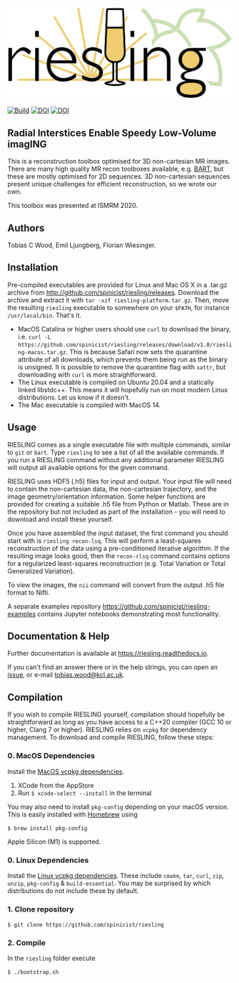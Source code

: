 ![Logo](riesling-logo.png)

[![Build](https://github.com/spinicist/riesling/workflows/Build/badge.svg)](https://github.com/spinicist/riesling/actions)
[![DOI](https://zenodo.org/badge/317237623.svg)](https://zenodo.org/badge/latestdoi/317237623)
[![DOI](https://joss.theoj.org/papers/10.21105/joss.03500/status.svg)](https://doi.org/10.21105/joss.03500)

## Radial Interstices Enable Speedy Low-Volume imagING

This is a reconstruction toolbox optimised for 3D non-cartesian MR images. There are many high quality MR recon toolboxes
available, e.g. [BART](http://mrirecon.github.io/bart/), but these are mostly optimised for 2D sequences. 3D non-cartesian
sequences present unique challenges for efficient reconstruction, so we wrote our own.

This toolbox was presented at ISMRM 2020.

## Authors

Tobias C Wood, Emil Ljungberg, Florian Wiesinger.

## Installation

Pre-compiled executables are provided for Linux and Mac OS X in a .tar.gz 
archive from http://github.com/spinicist/riesling/releases. Download the 
archive and extract it with `tar -xzf riesling-platform.tar.gz`. Then, move the 
resulting `riesling` executable to somewhere on your `$PATH`, for instance 
`/usr/local/bin`. That's it.

- MacOS Catalina or higher users should use `curl` to download the binary, i.e. 
  `curl -L https://github.com/spinicist/riesling/releases/download/v1.0/riesling-macos.tar.gz`. 
  This is because Safari now sets the quarantine attribute of all downloads, 
  which prevents them being run as the binary is unsigned. It is possible to 
  remove the quarantine flag with `xattr`, but downloading with `curl` is more 
  straightforward.
- The Linux executable is compiled on Ubuntu 20.04 and a statically linked
  libstdc++. This means it will hopefully run on most modern Linux
  distributions. Let us know if it doesn't.
- The Mac executable is compiled with MacOS 14.

## Usage

RIESLING comes as a single executable file with multiple commands, similar to 
`git` or `bart`. Type `riesling` to see a list of all the available commands. If
you run a RIESLING command without any additional parameter RIESLING will output
all available options for the given command.

RIESLING uses HDF5 (.h5) files for input and output. Your input file will need
to contain the non-cartesian data, the non-cartesian trajectory, and the image
geometry/orientation information. Some helper functions are provided for
creating a suitable .h5 file from Python or Matlab. These are in the repository
but not included as part of the installation - you will need to download and
install these yourself.

Once you have assembled the input dataset, the first command you should start
with is `riesling recon-lsq`. This will perform a least-squares reconstruction
of the data using a pre-conditioned iterative algorithm. If the resulting
image looks good, then the `recon-rlsq` command contains options for a
regularized least-squares reconstruction (e.g. Total Variation or Total
Generalized Variation).

To view the images, the `nii` command will convert from the output .h5 file
format to Nifti.

A separate examples repository https://github.com/spinicist/riesling-examples
contains Jupyter notebooks demonstrating most functionality.

## Documentation & Help

Further documentation is available at https://riesling.readthedocs.io.

If you can't find an answer there or in the help strings, 
you can open an [issue](https://github.com/spinicist/riesling/issues), or
e-mail tobias.wood@kcl.ac.uk.


## Compilation

If you wish to compile RIESLING yourself, compilation should hopefully be 
straightforward as long as you have access to a C++20 compiler (GCC 10 or
higher, Clang 7 or higher). RIESLING relies on `vcpkg` for dependency
management. To download and compile RIESLING, follow these steps:

### 0. MacOS Dependencies
Install the [MacOS vcpkg dependencies](https://github.com/microsoft/vcpkg#installing-macos-developer-tools).

1. XCode from the AppStore
2. Run `$ xcode-select --install` in the terminal

You may also need to install `pkg-config` depending on your macOS version. This
is easily installed with [Homebrew](https://brew.sh/) using
```
$ brew install pkg-config
```

Apple Silicon (M1) is supported.

### 0. Linux Dependencies
Install the [Linux vcpkg dependencies](https://github.com/microsoft/vcpkg#installing-linux-developer-tools).
These include `cmake`, `tar`, `curl`, `zip`, `unzip`, `pkg-config` \& `build-essential`.
You may be surprised by which distributions do not include these by default.

### 1. Clone repository
```
$ git clone https://github.com/spinicist/riesling
```

### 2. Compile
In the `riesling` folder execute
```
$ ./bootstrap.sh
```
